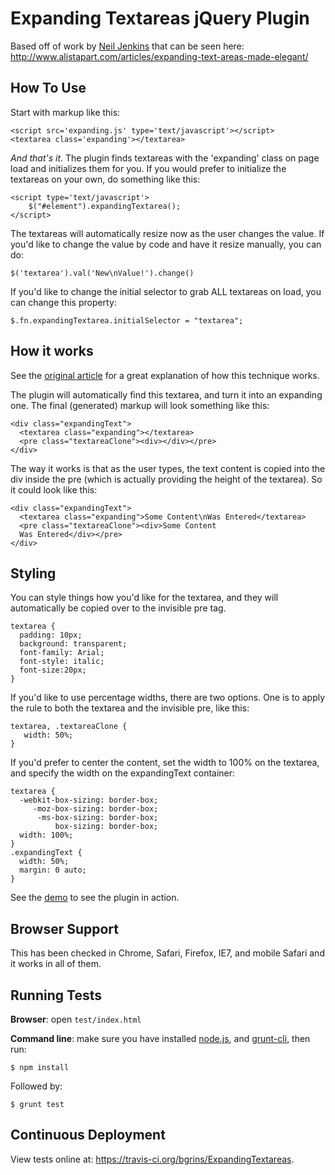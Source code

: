 # Expanding Textareas jQuery Plugin

Based off of work by [Neil Jenkins](http://nmjenkins.com/) that can be seen here: http://www.alistapart.com/articles/expanding-text-areas-made-elegant/

## How To Use

Start with markup like this:

    <script src='expanding.js' type='text/javascript'></script>
    <textarea class='expanding'></textarea>

*And that's it*.  The plugin finds textareas with the 'expanding' class on page load and initializes them for you.  If you would prefer to initialize the textareas on your own, do something like this:

    <script type='text/javascript'>
        $("#element").expandingTextarea();
    </script>

The textareas will automatically resize now as the user changes the value.  If you'd like to change the value by code and have it resize manually, you can do:

    $('textarea').val('New\nValue!').change()

If you'd like to change the initial selector to grab ALL textareas on load, you can change this property:

    $.fn.expandingTextarea.initialSelector = "textarea";

## How it works

See the [original article](http://www.alistapart.com/articles/expanding-text-areas-made-elegant/) for a great explanation of how this technique works.

The plugin will automatically find this textarea, and turn it into an expanding one.  The final (generated) markup will look something like this:

    <div class="expandingText">
      <textarea class="expanding"></textarea>
      <pre class="textareaClone"><div></div></pre>
    </div>

The way it works is that as the user types, the text content is copied into the div inside the pre (which is actually providing the height of the textarea).  So it could look like this:

    <div class="expandingText">
      <textarea class="expanding">Some Content\nWas Entered</textarea>
      <pre class="textareaClone"><div>Some Content
      Was Entered</div></pre>
    </div>

## Styling

You can style things how you'd like for the textarea, and they will automatically be copied over to the invisible pre tag.

    textarea {
      padding: 10px;
      background: transparent;
      font-family: Arial;
      font-style: italic;
      font-size:20px;
    }

If you'd like to use percentage widths, there are two options.  One is to apply the rule to both the textarea and the invisible pre, like this:

    textarea, .textareaClone {
       width: 50%;
    }

If you'd prefer to center the content, set the width to 100% on the textarea, and specify the width on the expandingText container:

    textarea {
      -webkit-box-sizing: border-box;
         -moz-box-sizing: border-box;
          -ms-box-sizing: border-box;
              box-sizing: border-box;
      width: 100%;
    }
    .expandingText {
      width: 50%;
      margin: 0 auto;
    }


See the [demo](http://bgrins.github.com/ExpandingTextareas/) to see the plugin in action.

## Browser Support

This has been checked in Chrome, Safari, Firefox, IE7, and mobile Safari and it works in all of them.

## Running Tests

**Browser**: open `test/index.html`

**Command line**: make sure you have installed [node.js](http://nodejs.org/), and [grunt-cli](http://gruntjs.com/getting-started), then run:

    $ npm install

Followed by:

    $ grunt test

## Continuous Deployment

View tests online at: https://travis-ci.org/bgrins/ExpandingTextareas.
